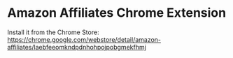 # Amazon Affiliates Chrome Extension

Install it from the Chrome Store:
https://chrome.google.com/webstore/detail/amazon-affiliates/laebfeeomkndpdnhohpojpobgmekfhmj